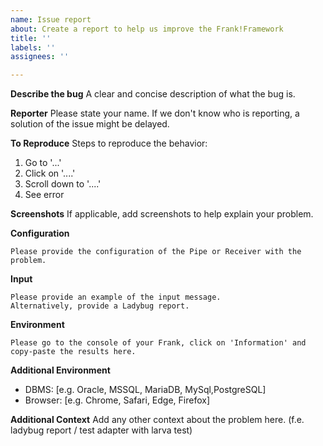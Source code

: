 ```yaml
---
name: Issue report
about: Create a report to help us improve the Frank!Framework
title: ''
labels: ''
assignees: ''

---
```


**Describe the bug**
A clear and concise description of what the bug is.

**Reporter**
Please state your name. If we don't know who is reporting, a solution of the issue might be delayed.

**To Reproduce**
Steps to reproduce the behavior:
1. Go to '...'
2. Click on '....'
3. Scroll down to '....'
4. See error

**Screenshots**
If applicable, add screenshots to help explain your problem.

**Configuration**
```
Please provide the configuration of the Pipe or Receiver with the problem.
```

**Input**
```
Please provide an example of the input message. 
Alternatively, provide a Ladybug report.
```

**Environment**
```
Please go to the console of your Frank, click on 'Information' and copy-paste the results here. 
```

**Additional Environment**
 - DBMS: [e.g. Oracle, MSSQL, MariaDB, MySql,PostgreSQL]
 - Browser: [e.g. Chrome, Safari, Edge, Firefox]

**Additional Context**
Add any other context about the problem here. (f.e. ladybug report / test adapter with larva test)
